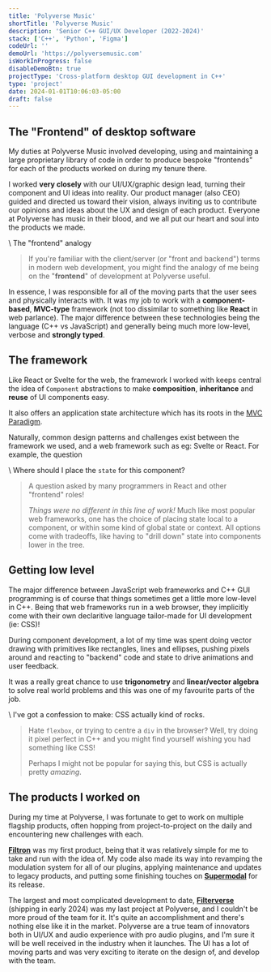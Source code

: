 ```yaml
---
title: 'Polyverse Music'
shortTitle: 'Polyverse Music'
description: 'Senior C++ GUI/UX Developer (2022-2024)'
stack: ['C++', 'Python', 'Figma']
codeUrl: ''
demoUrl: 'https://polyversemusic.com'
isWorkInProgress: false
disableDemoBtn: true
projectType: 'Cross-platform desktop GUI development in C++'
type: 'project'
date: 2024-01-01T10:06:03-05:00
draft: false
---
```


## The "Frontend" of desktop software

My duties at Polyverse Music involved developing, using and maintaining a large proprietary library of code in order to produce bespoke "frontends" for each of the products worked on during my tenure there.

I worked **very closely** with our UI/UX/graphic design lead, turning their component and UI ideas into reality. Our product manager (also CEO) guided and directed us toward their vision, always inviting us to contribute our opinions and ideas about the UX and design of each product. Everyone at Polyverse has music in their blood, and we all put our heart and soul into the products we made.

\ The "frontend" analogy

> If you're familiar with the client/server (or "front and backend") terms in modern web development, you might find the analogy of me being on the "**frontend**" of development at Polyverse useful.

In essence, I was responsible for all of the moving parts that the user sees and physically interacts with. It was my job to work with a **component-based**, **MVC-type** framework (not too dissimilar to something like **React** in web parlance). The major difference between these technologies being the language (C++ vs JavaScript) and generally being much more low-level, verbose and **strongly typed**.

## The framework

Like React or Svelte for the web, the framework I worked with keeps central the idea of `Component` abstractions to make **composition**, **inheritance** and **reuse** of UI components easy.

It also offers an application state architecture which has its roots in the [MVC Paradigm](https://en.wikipedia.org/wiki/Model%E2%80%93view%E2%80%93controller).

Naturally, common design patterns and challenges exist between the framework we used, and a web framework such as eg: Svelte or React. For example, the question

\ Where should I place the `state` for this component?

> A question asked by many programmers in React and other "frontend" roles!
>
> _Things were no different in this line of work!_ Much like most popular web frameworks, one has the choice of placing state local to a component, or within some kind of global state or context. All options come with tradeoffs, like having to "drill down" state into components lower in the tree.

## Getting low level

The major difference between JavaScript web frameworks and C++ GUI programming is of course that things sometimes get a little more low-level in C++. Being that web frameworks run in a web browser, they implicitly come with their own declaritive language tailor-made for UI development (ie: CSS)!

During component development, a lot of my time was spent doing vector drawing with primitives like rectangles, lines and ellipses, pushing pixels around and reacting to "backend" code and state to drive animations and user feedback.

It was a really great chance to use **trigonometry** and **linear/vector algebra** to solve real world problems and this was one of my favourite parts of the job.

\ I've got a confession to make: CSS actually kind of rocks.

> Hate `flexbox`, or trying to centre a `div` in the browser? Well, try doing it pixel perfect in C++ and you might find yourself wishing you had something like CSS!
>
> Perhaps I might not be popular for saying this, but CSS is actually pretty _amazing_.

## The products I worked on

During my time at Polyverse, I was fortunate to get to work on multiple flagship products, often hopping from project-to-project on the daily and encountering new challenges with each.

[**Filtron**](https://polyversemusic.com/products/filtron/) was my first product, being that it was relatively simple for me to take and run with the idea of. My code also made its way into revamping the modulation system for all of our plugins, applying maintenance and updates to legacy products, and putting some finishing touches on [**Supermodal**](https://polyversemusic.com/products/supermodal/) for its release.

The largest and most complicated development to date, [**Filterverse**](https://polyversemusic.com/products/filterverse/) (shipping in early 2024) was my last project at Polyverse, and I couldn't be more proud of the team for it. It's quite an accomplishment and there's nothing else like it in the market. Polyverse are a true team of innovators both in UI/UX and audio experience with pro audio plugins, and I'm sure it will be well received in the industry when it launches. The UI has a lot of moving parts and was very exciting to iterate on the design of, and develop with the team.
